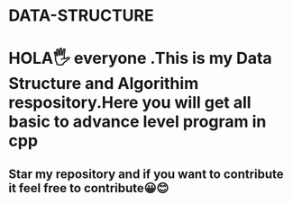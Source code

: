 # DATA-STRUCTURE
<h1>HOLA🖐 everyone .This is my Data Structure and Algorithim respository.Here you will get all basic to advance level program in cpp</h1>
<p><h2>Star my repository and if you want to contribute it feel free to contribute😀😊 </h2></p>
